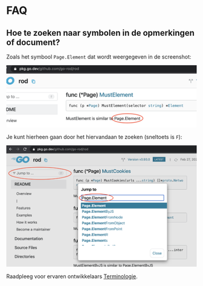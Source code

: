 # FAQ

## Hoe te zoeken naar symbolen in de opmerkingen of document?

Zoals het symbool `Page.Element` dat wordt weergegeven in de screenshot:

![symbol-in-doc](symbol-in-doc.png)

Je kunt hierheen gaan door het hiervandaan te zoeken (sneltoets is `F`):

![zoek-symbol-in-doc](search-symbol-in-doc.png)

Raadpleeg voor ervaren ontwikkelaars [Terminologie](https://github.com/go-rod/rod/blob/master/.github/CONTRIBUTING.md#terminology).
